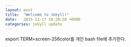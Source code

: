 ```yaml
---
layout: post
title:  "Welcome to Jekyll!"
date:   2015-11-17 18:20:20 +0900
categories: jekyll update
---
```



export TERM=screen-256color를 개인 bash file에 추가한다.


